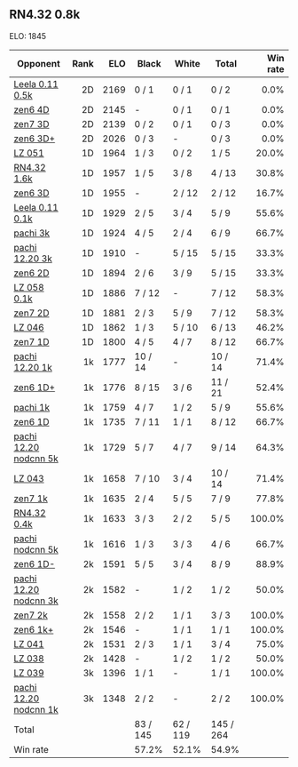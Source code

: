 ## RN4.32 0.8k ##

ELO: 1845

Opponent | Rank | ELO | Black | White | Total | Win rate
---------|-----:|----:|-------|-------|-------|-------:
[Leela 0.11 0.5k](Leela%200.11%200.5k.md) | 2D | 2169 | 0 / 1 | 0 / 1 | 0 / 2 | 0.0%
[zen6 4D](zen6%204D.md) | 2D | 2145 | - | 0 / 1 | 0 / 1 | 0.0%
[zen7 3D](zen7%203D.md) | 2D | 2139 | 0 / 2 | 0 / 1 | 0 / 3 | 0.0%
[zen6 3D+](zen6%203D+.md) | 2D | 2026 | 0 / 3 | - | 0 / 3 | 0.0%
[LZ 051](LZ%20051.md) | 1D | 1964 | 1 / 3 | 0 / 2 | 1 / 5 | 20.0%
[RN4.32 1.6k](RN4.32%201.6k.md) | 1D | 1957 | 1 / 5 | 3 / 8 | 4 / 13 | 30.8%
[zen6 3D](zen6%203D.md) | 1D | 1955 | - | 2 / 12 | 2 / 12 | 16.7%
[Leela 0.11 0.1k](Leela%200.11%200.1k.md) | 1D | 1929 | 2 / 5 | 3 / 4 | 5 / 9 | 55.6%
[pachi 3k](pachi%203k.md) | 1D | 1924 | 4 / 5 | 2 / 4 | 6 / 9 | 66.7%
[pachi 12.20 3k](pachi%2012.20%203k.md) | 1D | 1910 | - | 5 / 15 | 5 / 15 | 33.3%
[zen6 2D](zen6%202D.md) | 1D | 1894 | 2 / 6 | 3 / 9 | 5 / 15 | 33.3%
[LZ 058 0.1k](LZ%20058%200.1k.md) | 1D | 1886 | 7 / 12 | - | 7 / 12 | 58.3%
[zen7 2D](zen7%202D.md) | 1D | 1881 | 2 / 3 | 5 / 9 | 7 / 12 | 58.3%
[LZ 046](LZ%20046.md) | 1D | 1862 | 1 / 3 | 5 / 10 | 6 / 13 | 46.2%
[zen7 1D](zen7%201D.md) | 1D | 1800 | 4 / 5 | 4 / 7 | 8 / 12 | 66.7%
[pachi 12.20 1k](pachi%2012.20%201k.md) | 1k | 1777 | 10 / 14 | - | 10 / 14 | 71.4%
[zen6 1D+](zen6%201D+.md) | 1k | 1776 | 8 / 15 | 3 / 6 | 11 / 21 | 52.4%
[pachi 1k](pachi%201k.md) | 1k | 1759 | 4 / 7 | 1 / 2 | 5 / 9 | 55.6%
[zen6 1D](zen6%201D.md) | 1k | 1735 | 7 / 11 | 1 / 1 | 8 / 12 | 66.7%
[pachi 12.20 nodcnn 5k](pachi%2012.20%20nodcnn%205k.md) | 1k | 1729 | 5 / 7 | 4 / 7 | 9 / 14 | 64.3%
[LZ 043](LZ%20043.md) | 1k | 1658 | 7 / 10 | 3 / 4 | 10 / 14 | 71.4%
[zen7 1k](zen7%201k.md) | 1k | 1635 | 2 / 4 | 5 / 5 | 7 / 9 | 77.8%
[RN4.32 0.4k](RN4.32%200.4k.md) | 1k | 1633 | 3 / 3 | 2 / 2 | 5 / 5 | 100.0%
[pachi nodcnn 5k](pachi%20nodcnn%205k.md) | 1k | 1616 | 1 / 3 | 3 / 3 | 4 / 6 | 66.7%
[zen6 1D-](zen6%201D-.md) | 2k | 1591 | 5 / 5 | 3 / 4 | 8 / 9 | 88.9%
[pachi 12.20 nodcnn 3k](pachi%2012.20%20nodcnn%203k.md) | 2k | 1582 | - | 1 / 2 | 1 / 2 | 50.0%
[zen7 2k](zen7%202k.md) | 2k | 1558 | 2 / 2 | 1 / 1 | 3 / 3 | 100.0%
[zen6 1k+](zen6%201k+.md) | 2k | 1546 | - | 1 / 1 | 1 / 1 | 100.0%
[LZ 041](LZ%20041.md) | 2k | 1531 | 2 / 3 | 1 / 1 | 3 / 4 | 75.0%
[LZ 038](LZ%20038.md) | 2k | 1428 | - | 1 / 2 | 1 / 2 | 50.0%
[LZ 039](LZ%20039.md) | 3k | 1396 | 1 / 1 | - | 1 / 1 | 100.0%
[pachi 12.20 nodcnn 1k](pachi%2012.20%20nodcnn%201k.md) | 3k | 1348 | 2 / 2 | - | 2 / 2 | 100.0%
Total | | | 83 / 145 | 62 / 119 | 145 / 264 | 
Win rate| | | 57.2% | 52.1% | 54.9% | 
